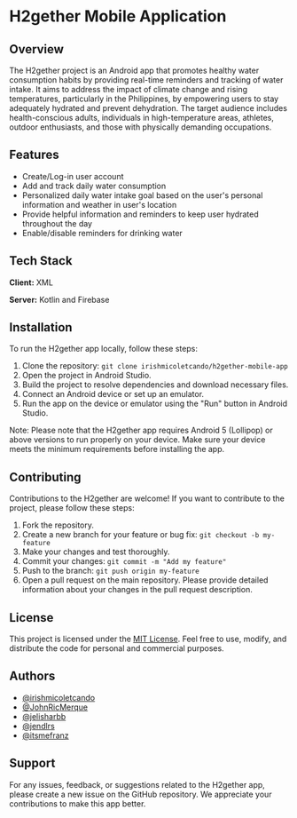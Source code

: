 
# H2gether Mobile Application

## Overview

The H2gether project is an Android app that promotes healthy water consumption habits by providing real-time reminders and tracking of water intake. It aims to address the impact of climate change and rising temperatures, particularly in the Philippines, by empowering users to stay adequately hydrated and prevent dehydration. The target audience includes health-conscious adults, individuals in high-temperature areas, athletes, outdoor enthusiasts, and those with physically demanding occupations.


## Features

- Create/Log-in user account
- Add and track daily water consumption
- Personalized daily water intake goal based on the user's personal information and weather in user's location
- Provide helpful information and reminders to keep user hydrated throughout the day
- Enable/disable reminders for drinking water


## Tech Stack

**Client:** XML

**Server:** Kotlin and Firebase


## Installation
To run the H2gether app locally, follow these steps:

1. Clone the repository: `git clone irishmicoletcando/h2gether-mobile-app`
2. Open the project in Android Studio.
3. Build the project to resolve dependencies and download necessary files.
4. Connect an Android device or set up an emulator.
5. Run the app on the device or emulator using the "Run" button in Android Studio.

Note: Please note that the H2gether app requires Android 5 (Lollipop) or above versions to run properly on your device. Make sure your device meets the minimum requirements before installing the app.
## Contributing

Contributions to the H2gether are welcome! If you want to contribute to the project, please follow these steps:

1. Fork the repository.
2. Create a new branch for your feature or bug fix: `git checkout -b my-feature`
3. Make your changes and test thoroughly.
4. Commit your changes: `git commit -m "Add my feature"`
5. Push to the branch: `git push origin my-feature`
6. Open a pull request on the main repository.
Please provide detailed information about your changes in the pull request description.


## License

This project is licensed under the [MIT License](https://choosealicense.com/licenses/mit/). Feel free to use, modify, and distribute the code for personal and commercial purposes.
## Authors

- [@irishmicoletcando](https://github.com/irishmicoletcando)
- [@JohnRicMerque](https://github.com/JohnRicMerque)
- [@jelisharbb](https://github.com/jelisharbb)
- [@jendlrs](https://github.com/jendlrs)
- [@itsmefranz](https://github.com/itsmefranz)


## Support

For any issues, feedback, or suggestions related to the H2gether app, please create a new issue on the GitHub repository. We appreciate your contributions to make this app better.

